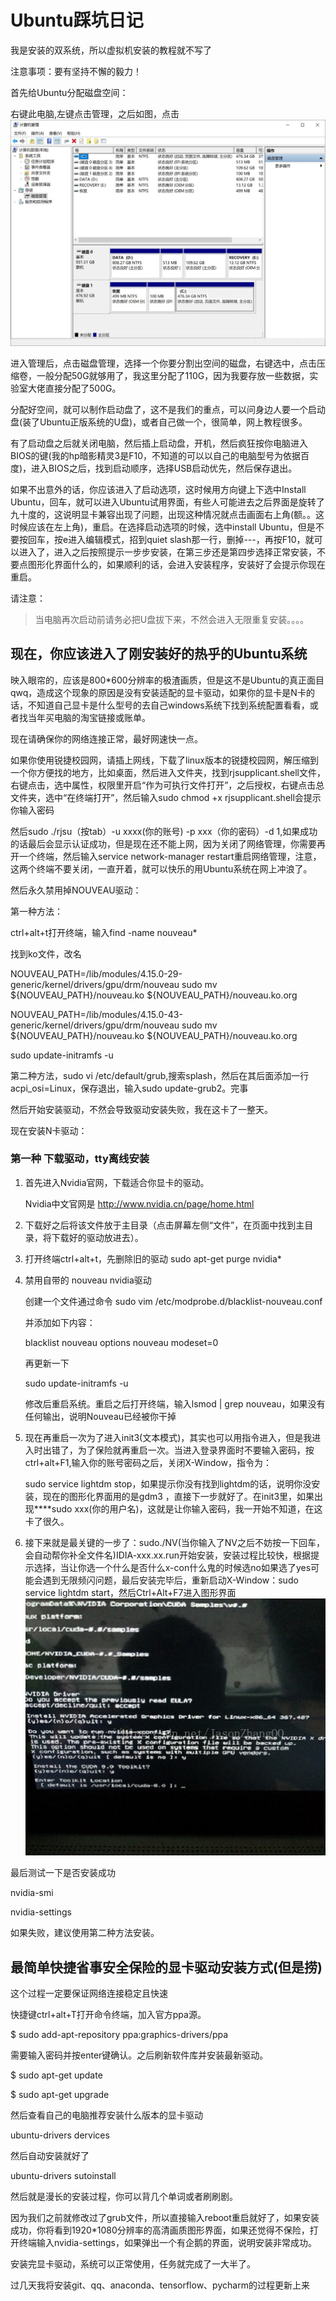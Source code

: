 # Ubuntu踩坑日记

我是安装的双系统，所以虚拟机安装的教程就不写了

注意事项：要有坚持不懈的毅力！

首先给Ubuntu分配磁盘空间：

右键此电脑,左键点击管理，之后如图，点击![1](../img/1.jpg)

进入管理后，点击磁盘管理，选择一个你要分割出空间的磁盘，右键选中，点击压缩卷，一般分配50G就够用了，我这里分配了110G，因为我要存放一些数据，实验室大佬直接分配了500G。

分配好空间，就可以制作启动盘了，这不是我们的重点，可以问身边人要一个启动盘(装了Ubuntu正版系统的U盘)，或者自己做一个，很简单，网上教程很多。

有了启动盘之后就关闭电脑，然后插上启动盘，开机，然后疯狂按你电脑进入BIOS的键(我的hp暗影精灵3是F10，不知道的可以以自己的电脑型号为依据百度)，进入BIOS之后，找到启动顺序，选择USB启动优先，然后保存退出。

如果不出意外的话，你应该进入了启动选项，这时候用方向键上下选中Install Ubuntu，回车，就可以进入Ubuntu试用界面，有些人可能进去之后界面是旋转了九十度的，这说明显卡兼容出现了问题，出现这种情况就点击画面右上角(额。。这时候应该在左上角)，重启。在选择启动选项的时候，选中install Ubuntu，但是不要按回车，按e进入编辑模式，招到quiet slash那一行，删掉---，再按F10，就可以进入了，进入之后按照提示一步步安装，在第三步还是第四步选择正常安装，不要点图形化界面什么的，如果顺利的话，会进入安装程序，安装好了会提示你现在重启。

请注意：

> 当电脑再次启动前请务必把U盘拔下来，不然会进入无限重复安装。。。。

## 现在，你应该进入了刚安装好的热乎的Ubuntu系统

映入眼帘的，应该是800*600分辨率的极渣画质，但是这不是Ubuntu的真正面目qwq，造成这个现象的原因是没有安装适配的显卡驱动，如果你的显卡是N卡的话，不知道自己显卡是什么型号的去自己windows系统下找到系统配置看看，或者找当年买电脑的淘宝链接或账单。

现在请确保你的网络连接正常，最好网速快一点。

如果你使用锐捷校园网，请插上网线，下载了linux版本的锐捷校园网，解压缩到一个你方便找的地方，比如桌面，然后进入文件夹，找到rjsupplicant.shell文件，右键点击，选中属性，权限里开启“作为可执行文件打开”，之后授权，右键点击总文件夹，选中“在终端打开”，然后输入sudo chmod +x rjsupplicant.shell会提示你输入密码

然后sudo ./rjsu（按tab）-u xxxx(你的账号) -p xxx（你的密码）-d 1,如果成功的话最后会显示认证成功，但是现在还不能上网，因为关闭了网络管理，你需要再开一个终端，然后输入service network-manager restart重启网络管理，注意，这两个终端不要关闭，一直开着，就可以快乐的用Ubuntu系统在网上冲浪了。

然后永久禁用掉NOUVEAU驱动：

第一种方法：

ctrl+alt+t打开终端，输入find -name nouveau*

找到ko文件，改名

NOUVEAU_PATH=/lib/modules/4.15.0-29-generic/kernel/drivers/gpu/drm/nouveau
sudo mv ${NOUVEAU_PATH}/nouveau.ko ${NOUVEAU_PATH}/nouveau.ko.org

NOUVEAU_PATH=/lib/modules/4.15.0-43-generic/kernel/drivers/gpu/drm/nouveau
sudo mv ${NOUVEAU_PATH}/nouveau.ko ${NOUVEAU_PATH}/nouveau.ko.org

sudo update-initramfs -u

第二种方法，sudo vi /etc/default/grub,搜索splash，然后在其后面添加一行acpi_osi=Linux，保存退出，输入sudo update-grub2。完事

然后开始安装驱动，不然会导致驱动安装失败，我在这卡了一整天。

现在安装N卡驱动：

### 第一种 下载驱动，tty离线安装

1. 首先进入Nvidia官网，下载适合你显卡的驱动。

   Nvidia中文官网是 <http://www.nvidia.cn/page/home.html>

2. 下载好之后将该文件放于主目录（点击屏幕左侧“文件”，在页面中找到主目录，将下载好的驱动放进去）。

3. 打开终端ctrl+alt+t，先删除旧的驱动 sudo apt-get purge nvidia*

4. 禁用自带的 nouveau nvidia驱动

   创建一个文件通过命令 sudo vim /etc/modprobe.d/blacklist-nouveau.conf

   并添加如下内容：

   blacklist nouveau
   options nouveau modeset=0

   再更新一下

   sudo update-initramfs -u

   修改后重启系统。重启之后打开终端，输入lsmod | grep nouveau，如果没有任何输出，说明Nouveau已经被你干掉

5. 现在再重启一次为了进入init3(文本模式)，其实也可以用指令进入，但是我进入时出错了，为了保险就再重启一次。当进入登录界面时不要输入密码，按ctrl+alt+F1,输入你的账号密码之后，关闭X-Window，指令为：

   sudo service lightdm stop，如果提示你没有找到lightdm的话，说明你没安装，现在的图形化界面用的是gdm3 ，直接下一步就好了。在init3里，如果出现****sudo xxx(你的用户名)，这就是让你输入密码，我一开始不知道，在这卡了很久。

6. 接下来就是最关键的一步了：sudo./NV(当你输入了NV之后不妨按一下回车，会自动帮你补全文件名)IDIA-xxx.xx.run开始安装，安装过程比较快，根据提示选择，当让你选一个什么是否什么x-con什么鬼的时候选no如果选了yes可能会遇到无限频闪问题，最后安装完毕后，重新启动X-Window：sudo service lightdm start，然后Ctrl+Alt+F7进入图形界面
   ![安装显卡驱动](安装显卡驱动.jpg)

最后测试一下是否安装成功

nvidia-smi

nvidia-settings

 如果失败，建议使用第二种方法安装。

## 最简单快捷省事安全保险的显卡驱动安装方式(但是捞)

这个过程一定要保证网络连接稳定且快速

快捷键ctrl+alt+T打开命令终端，加入官方ppa源。

$ sudo add-apt-repository ppa:graphics-drivers/ppa

需要输入密码并按enter键确认。之后刷新软件库并安装最新驱动。

$ sudo apt-get update

$ sudo apt-get upgrade

然后查看自己的电脑推荐安装什么版本的显卡驱动

ubuntu-drivers dervices

然后自动安装就好了

ubuntu-drivers sutoinstall

然后就是漫长的安装过程，你可以背几个单词或者刷刷剧。

因为我们之前就修改过了grub文件，所以直接输入reboot重启就好了，如果安装成功，你将看到1920*1080分辨率的高清画质图形界面，如果还觉得不保险，打开终端输入nvidia-settings，如果弹出一个有企鹅的界面，说明安装非常成功。

安装完显卡驱动，系统可以正常使用，任务就完成了一大半了。

过几天我将安装git、qq、anaconda、tensorflow、pycharm的过程更新上来

